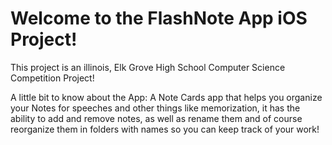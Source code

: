 # Welcome to the FlashNote App iOS Project!

This project is an illinois, Elk Grove High School Computer Science Competition Project!

A little bit to know about the App:
A Note Cards app that helps you organize your Notes for speeches and other things like memorization, it has the ability to add and remove notes, as well as rename them and of course reorganize them in folders with names so you can keep track of your work!

